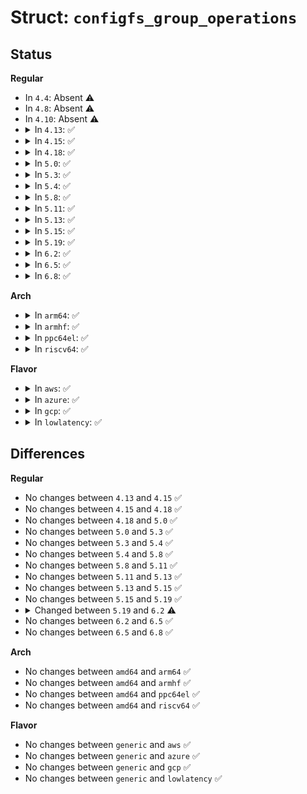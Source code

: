 # Struct: <code>configfs_group_operations</code>

## Status
<b>Regular</b>
<ul>
<li>
In <code>4.4</code>: Absent ⚠️
</li>
<li>
In <code>4.8</code>: Absent ⚠️
</li>
<li>
In <code>4.10</code>: Absent ⚠️
</li>
<li>
<details>
<summary>In <code>4.13</code>: ✅</summary>

```c
struct configfs_group_operations {
    struct config_item * (*make_item)(struct config_group *, const char *);
    struct config_group * (*make_group)(struct config_group *, const char *);
    int (*commit_item)(struct config_item *);
    void (*disconnect_notify)(struct config_group *, struct config_item *);
    void (*drop_item)(struct config_group *, struct config_item *);
};
```
</details>
</li>
<li>
<details>
<summary>In <code>4.15</code>: ✅</summary>

```c
struct configfs_group_operations {
    struct config_item * (*make_item)(struct config_group *, const char *);
    struct config_group * (*make_group)(struct config_group *, const char *);
    int (*commit_item)(struct config_item *);
    void (*disconnect_notify)(struct config_group *, struct config_item *);
    void (*drop_item)(struct config_group *, struct config_item *);
};
```
</details>
</li>
<li>
<details>
<summary>In <code>4.18</code>: ✅</summary>

```c
struct configfs_group_operations {
    struct config_item * (*make_item)(struct config_group *, const char *);
    struct config_group * (*make_group)(struct config_group *, const char *);
    int (*commit_item)(struct config_item *);
    void (*disconnect_notify)(struct config_group *, struct config_item *);
    void (*drop_item)(struct config_group *, struct config_item *);
};
```
</details>
</li>
<li>
<details>
<summary>In <code>5.0</code>: ✅</summary>

```c
struct configfs_group_operations {
    struct config_item * (*make_item)(struct config_group *, const char *);
    struct config_group * (*make_group)(struct config_group *, const char *);
    int (*commit_item)(struct config_item *);
    void (*disconnect_notify)(struct config_group *, struct config_item *);
    void (*drop_item)(struct config_group *, struct config_item *);
};
```
</details>
</li>
<li>
<details>
<summary>In <code>5.3</code>: ✅</summary>

```c
struct configfs_group_operations {
    struct config_item * (*make_item)(struct config_group *, const char *);
    struct config_group * (*make_group)(struct config_group *, const char *);
    int (*commit_item)(struct config_item *);
    void (*disconnect_notify)(struct config_group *, struct config_item *);
    void (*drop_item)(struct config_group *, struct config_item *);
};
```
</details>
</li>
<li>
<details>
<summary>In <code>5.4</code>: ✅</summary>

```c
struct configfs_group_operations {
    struct config_item * (*make_item)(struct config_group *, const char *);
    struct config_group * (*make_group)(struct config_group *, const char *);
    int (*commit_item)(struct config_item *);
    void (*disconnect_notify)(struct config_group *, struct config_item *);
    void (*drop_item)(struct config_group *, struct config_item *);
};
```
</details>
</li>
<li>
<details>
<summary>In <code>5.8</code>: ✅</summary>

```c
struct configfs_group_operations {
    struct config_item * (*make_item)(struct config_group *, const char *);
    struct config_group * (*make_group)(struct config_group *, const char *);
    int (*commit_item)(struct config_item *);
    void (*disconnect_notify)(struct config_group *, struct config_item *);
    void (*drop_item)(struct config_group *, struct config_item *);
};
```
</details>
</li>
<li>
<details>
<summary>In <code>5.11</code>: ✅</summary>

```c
struct configfs_group_operations {
    struct config_item * (*make_item)(struct config_group *, const char *);
    struct config_group * (*make_group)(struct config_group *, const char *);
    int (*commit_item)(struct config_item *);
    void (*disconnect_notify)(struct config_group *, struct config_item *);
    void (*drop_item)(struct config_group *, struct config_item *);
};
```
</details>
</li>
<li>
<details>
<summary>In <code>5.13</code>: ✅</summary>

```c
struct configfs_group_operations {
    struct config_item * (*make_item)(struct config_group *, const char *);
    struct config_group * (*make_group)(struct config_group *, const char *);
    int (*commit_item)(struct config_item *);
    void (*disconnect_notify)(struct config_group *, struct config_item *);
    void (*drop_item)(struct config_group *, struct config_item *);
};
```
</details>
</li>
<li>
<details>
<summary>In <code>5.15</code>: ✅</summary>

```c
struct configfs_group_operations {
    struct config_item * (*make_item)(struct config_group *, const char *);
    struct config_group * (*make_group)(struct config_group *, const char *);
    int (*commit_item)(struct config_item *);
    void (*disconnect_notify)(struct config_group *, struct config_item *);
    void (*drop_item)(struct config_group *, struct config_item *);
};
```
</details>
</li>
<li>
<details>
<summary>In <code>5.19</code>: ✅</summary>

```c
struct configfs_group_operations {
    struct config_item * (*make_item)(struct config_group *, const char *);
    struct config_group * (*make_group)(struct config_group *, const char *);
    int (*commit_item)(struct config_item *);
    void (*disconnect_notify)(struct config_group *, struct config_item *);
    void (*drop_item)(struct config_group *, struct config_item *);
};
```
</details>
</li>
<li>
<details>
<summary>In <code>6.2</code>: ✅</summary>

```c
struct configfs_group_operations {
    struct config_item * (*make_item)(struct config_group *, const char *);
    struct config_group * (*make_group)(struct config_group *, const char *);
    void (*disconnect_notify)(struct config_group *, struct config_item *);
    void (*drop_item)(struct config_group *, struct config_item *);
};
```
</details>
</li>
<li>
<details>
<summary>In <code>6.5</code>: ✅</summary>

```c
struct configfs_group_operations {
    struct config_item * (*make_item)(struct config_group *, const char *);
    struct config_group * (*make_group)(struct config_group *, const char *);
    void (*disconnect_notify)(struct config_group *, struct config_item *);
    void (*drop_item)(struct config_group *, struct config_item *);
};
```
</details>
</li>
<li>
<details>
<summary>In <code>6.8</code>: ✅</summary>

```c
struct configfs_group_operations {
    struct config_item * (*make_item)(struct config_group *, const char *);
    struct config_group * (*make_group)(struct config_group *, const char *);
    void (*disconnect_notify)(struct config_group *, struct config_item *);
    void (*drop_item)(struct config_group *, struct config_item *);
};
```
</details>
</li>
</ul>
<b>Arch</b>
<ul>
<li>
<details>
<summary>In <code>arm64</code>: ✅</summary>

```c
struct configfs_group_operations {
    struct config_item * (*make_item)(struct config_group *, const char *);
    struct config_group * (*make_group)(struct config_group *, const char *);
    int (*commit_item)(struct config_item *);
    void (*disconnect_notify)(struct config_group *, struct config_item *);
    void (*drop_item)(struct config_group *, struct config_item *);
};
```
</details>
</li>
<li>
<details>
<summary>In <code>armhf</code>: ✅</summary>

```c
struct configfs_group_operations {
    struct config_item * (*make_item)(struct config_group *, const char *);
    struct config_group * (*make_group)(struct config_group *, const char *);
    int (*commit_item)(struct config_item *);
    void (*disconnect_notify)(struct config_group *, struct config_item *);
    void (*drop_item)(struct config_group *, struct config_item *);
};
```
</details>
</li>
<li>
<details>
<summary>In <code>ppc64el</code>: ✅</summary>

```c
struct configfs_group_operations {
    struct config_item * (*make_item)(struct config_group *, const char *);
    struct config_group * (*make_group)(struct config_group *, const char *);
    int (*commit_item)(struct config_item *);
    void (*disconnect_notify)(struct config_group *, struct config_item *);
    void (*drop_item)(struct config_group *, struct config_item *);
};
```
</details>
</li>
<li>
<details>
<summary>In <code>riscv64</code>: ✅</summary>

```c
struct configfs_group_operations {
    struct config_item * (*make_item)(struct config_group *, const char *);
    struct config_group * (*make_group)(struct config_group *, const char *);
    int (*commit_item)(struct config_item *);
    void (*disconnect_notify)(struct config_group *, struct config_item *);
    void (*drop_item)(struct config_group *, struct config_item *);
};
```
</details>
</li>
</ul>
<b>Flavor</b>
<ul>
<li>
<details>
<summary>In <code>aws</code>: ✅</summary>

```c
struct configfs_group_operations {
    struct config_item * (*make_item)(struct config_group *, const char *);
    struct config_group * (*make_group)(struct config_group *, const char *);
    int (*commit_item)(struct config_item *);
    void (*disconnect_notify)(struct config_group *, struct config_item *);
    void (*drop_item)(struct config_group *, struct config_item *);
};
```
</details>
</li>
<li>
<details>
<summary>In <code>azure</code>: ✅</summary>

```c
struct configfs_group_operations {
    struct config_item * (*make_item)(struct config_group *, const char *);
    struct config_group * (*make_group)(struct config_group *, const char *);
    int (*commit_item)(struct config_item *);
    void (*disconnect_notify)(struct config_group *, struct config_item *);
    void (*drop_item)(struct config_group *, struct config_item *);
};
```
</details>
</li>
<li>
<details>
<summary>In <code>gcp</code>: ✅</summary>

```c
struct configfs_group_operations {
    struct config_item * (*make_item)(struct config_group *, const char *);
    struct config_group * (*make_group)(struct config_group *, const char *);
    int (*commit_item)(struct config_item *);
    void (*disconnect_notify)(struct config_group *, struct config_item *);
    void (*drop_item)(struct config_group *, struct config_item *);
};
```
</details>
</li>
<li>
<details>
<summary>In <code>lowlatency</code>: ✅</summary>

```c
struct configfs_group_operations {
    struct config_item * (*make_item)(struct config_group *, const char *);
    struct config_group * (*make_group)(struct config_group *, const char *);
    int (*commit_item)(struct config_item *);
    void (*disconnect_notify)(struct config_group *, struct config_item *);
    void (*drop_item)(struct config_group *, struct config_item *);
};
```
</details>
</li>
</ul>

## Differences
<b>Regular</b>
<ul>
<li>
No changes between <code>4.13</code> and <code>4.15</code> ✅
</li>
<li>
No changes between <code>4.15</code> and <code>4.18</code> ✅
</li>
<li>
No changes between <code>4.18</code> and <code>5.0</code> ✅
</li>
<li>
No changes between <code>5.0</code> and <code>5.3</code> ✅
</li>
<li>
No changes between <code>5.3</code> and <code>5.4</code> ✅
</li>
<li>
No changes between <code>5.4</code> and <code>5.8</code> ✅
</li>
<li>
No changes between <code>5.8</code> and <code>5.11</code> ✅
</li>
<li>
No changes between <code>5.11</code> and <code>5.13</code> ✅
</li>
<li>
No changes between <code>5.13</code> and <code>5.15</code> ✅
</li>
<li>
No changes between <code>5.15</code> and <code>5.19</code> ✅
</li>
<li>
<details>
<summary>Changed between <code>5.19</code> and <code>6.2</code> ⚠️</summary>
<ul>
<li>
<b>Field removed. </b>
<code>int (*commit_item)(struct config_item *)</code>
</li>
</ul>
</details>
</li>
<li>
No changes between <code>6.2</code> and <code>6.5</code> ✅
</li>
<li>
No changes between <code>6.5</code> and <code>6.8</code> ✅
</li>
</ul>
<b>Arch</b>
<ul>
<li>
No changes between <code>amd64</code> and <code>arm64</code> ✅
</li>
<li>
No changes between <code>amd64</code> and <code>armhf</code> ✅
</li>
<li>
No changes between <code>amd64</code> and <code>ppc64el</code> ✅
</li>
<li>
No changes between <code>amd64</code> and <code>riscv64</code> ✅
</li>
</ul>
<b>Flavor</b>
<ul>
<li>
No changes between <code>generic</code> and <code>aws</code> ✅
</li>
<li>
No changes between <code>generic</code> and <code>azure</code> ✅
</li>
<li>
No changes between <code>generic</code> and <code>gcp</code> ✅
</li>
<li>
No changes between <code>generic</code> and <code>lowlatency</code> ✅
</li>
</ul>
